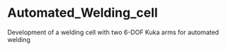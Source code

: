 # Automated_Welding_cell
Development of a welding cell with two 6-DOF Kuka arms for automated welding
